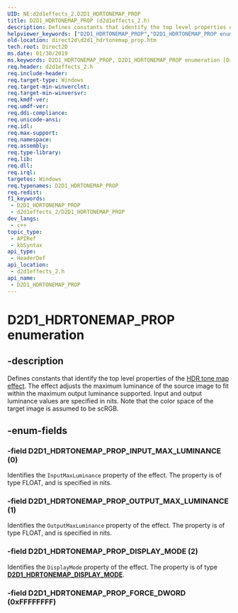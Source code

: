 ```yaml
---
UID: NE:d2d1effects_2.D2D1_HDRTONEMAP_PROP
title: D2D1_HDRTONEMAP_PROP (d2d1effects_2.h)
description: Defines constants that identify the top level properties of the HDR Tone Map effect.
helpviewer_keywords: ["D2D1_HDRTONEMAP_PROP","D2D1_HDRTONEMAP_PROP enumeration [Direct2D]","D2D1_HDRTONEMAP_PROP_INPUT_MAX_LUMINANCE","D2D1_HDRTONEMAP_PROP_OUTPUT_MAX_LUMINANCE","D2D1_HDRTONEMAP_PROP_DISPLAY_MODE","d2d1effects_2/D2D1_HDRTONEMAP_PROP","d2d1effects_2/D2D1_HDRTONEMAP_PROP_INPUT_MAX_LUMINANCE","d2d1effects_2/D2D1_HDRTONEMAP_PROP_OUTPUT_MAX_LUMINANCE","d2d1effects_2/D2D1_HDRTONEMAP_PROP_DISPLAY_MODE","direct2d.d2d1_hdrtonemap_prop"]
old-location: direct2d\d2d1_hdrtonemap_prop.htm
tech.root: Direct2D
ms.date: 01/30/2019
ms.keywords: D2D1_HDRTONEMAP_PROP, D2D1_HDRTONEMAP_PROP enumeration [Direct2D], D2D1_HDRTONEMAP_PROP_INPUT_MAX_LUMINANCE, D2D1_HDRTONEMAP_PROP_OUTPUT_MAX_LUMINANCE, D2D1_HDRTONEMAP_PROP_DISPLAY_MODE, d2d1effects_2/D2D1_HDRTONEMAP_PROP, d2d1effects_2/D2D1_HDRTONEMAP_PROP_INPUT_MAX_LUMINANCE, d2d1effects_2/D2D1_HDRTONEMAP_PROP_OUTPUT_MAX_LUMINANCE, d2d1effects_2/D2D1_HDRTONEMAP_PROP_DISPLAY_MODE, direct2d.d2d1_hdrtonemap_prop
req.header: d2d1effects_2.h
req.include-header: 
req.target-type: Windows
req.target-min-winverclnt: 
req.target-min-winversvr: 
req.kmdf-ver: 
req.umdf-ver: 
req.ddi-compliance: 
req.unicode-ansi: 
req.idl: 
req.max-support: 
req.namespace: 
req.assembly: 
req.type-library: 
req.lib: 
req.dll: 
req.irql: 
targetos: Windows
req.typenames: D2D1_HDRTONEMAP_PROP
req.redist: 
f1_keywords:
 - D2D1_HDRTONEMAP_PROP
 - d2d1effects_2/D2D1_HDRTONEMAP_PROP
dev_langs:
 - c++
topic_type:
 - APIRef
 - kbSyntax
api_type:
 - HeaderDef
api_location:
 - d2d1effects_2.h
api_name:
 - D2D1_HDRTONEMAP_PROP
---
```


# D2D1_HDRTONEMAP_PROP enumeration


## -description

Defines constants that identify the top level properties of the [HDR tone map effect](/windows/desktop/Direct2D/hdr-tone-map-effect). The effect adjusts the maximum luminance of the source image to fit within the maximum output luminance supported. Input and output luminance values are specified in nits. Note that the color space of the target image is assumed to be scRGB.

## -enum-fields

### -field D2D1_HDRTONEMAP_PROP_INPUT_MAX_LUMINANCE (0)

Identifies the `InputMaxLuminance` property of the effect. The property is of type FLOAT, and is specified in nits.

### -field D2D1_HDRTONEMAP_PROP_OUTPUT_MAX_LUMINANCE (1)

Identifies the `OutputMaxLuminance` property of the effect. The property is of type FLOAT, and is specified in nits.

### -field D2D1_HDRTONEMAP_PROP_DISPLAY_MODE (2)

Identifies the `DisplayMode` property of the effect. The property is of type <a href="/windows/desktop/api/d2d1effects_2/ne-d2d1effects_2-d2d1_hdrtonemap_display_mode"><strong>D2D1_HDRTONEMAP_DISPLAY_MODE</strong></a>.

### -field D2D1_HDRTONEMAP_PROP_FORCE_DWORD (0xFFFFFFFF)